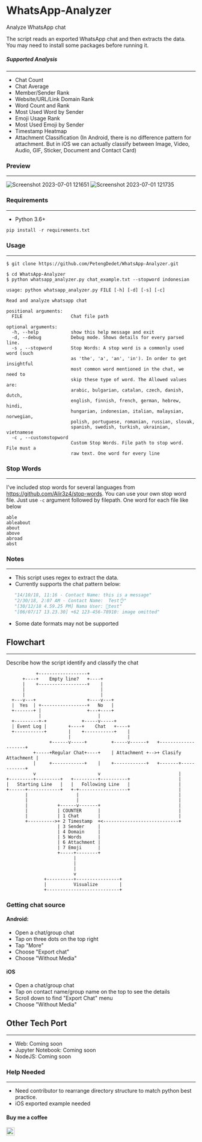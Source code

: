 # WhatsApp-Analyzer
Analyze WhatsApp chat

The script reads an exported WhatsApp chat and then extracts the data. You may need to install some packages before running it.

##### Supported Analysis
----------------------
- Chat Count
- Chat Average
- Member/Sender Rank
- Website/URL/Link Domain Rank
- Word Count and Rank
- Most Used Word by Sender
- Emoji Usage Rank
- Most Used Emoji by Sender
- Timestamp Heatmap
- Attachment Classification (In Android, there is no difference pattern for attachment. But in iOS we can actually classify between Image, Video, Audio, GIF, Sticker, Document and Contact Card)

### Preview
----------------------
![Screenshot 2023-07-01 121651](https://github.com/A-Bitz/WatsappAnalyzer/assets/118044372/a8362a88-d018-4ece-9d21-2abbc239579f)
![Screenshot 2023-07-01 121735](https://github.com/A-Bitz/WatsappAnalyzer/assets/118044372/05a05e88-bc82-413b-8be1-c8ebbfde1b9c)

### Requirements
----------------------
- Python 3.6+
```python
pip install -r requirements.txt
```
### Usage
----------------------
```
$ git clone https://github.com/PetengDedet/WhatsApp-Analyzer.git

$ cd WhatsApp-Analyzer
$ python whatsapp_analyzer.py chat_example.txt --stopword indonesian 
```

```shell
usage: python whatsapp_analyzer.py FILE [-h] [-d] [-s] [-c]

Read and analyze whatsapp chat

positional arguments:
  FILE                  Chat file path

optional arguments:
  -h, --help            show this help message and exit
  -d, --debug           Debug mode. Shows details for every parsed line.
  -s , --stopword       Stop Words: A stop word is a commonly used word (such
                        as 'the', 'a', 'an', 'in'). In order to get insightful
                        most common word mentioned in the chat, we need to
                        skip these type of word. The Allowed values are:
                        arabic, bulgarian, catalan, czech, danish, dutch,
                        english, finnish, french, german, hebrew, hindi,
                        hungarian, indonesian, italian, malaysian, norwegian,
                        polish, portuguese, romanian, russian, slovak,
                        spanish, swedish, turkish, ukrainian, vietnamese
  -c , --customstopword 
                        Custom Stop Words. File path to stop word. File must a
                        raw text. One word for every line
```
### Stop Words
----------------------
I've included stop words for several languages from https://github.com/Alir3z4/stop-words.
You can use your own stop word file.
Just use `-c` argument followed by filepath.
One word for each file like below
```
able
ableabout
about
above
abroad
abst
```


### Notes
----------------------
- This script uses regex to extract the data.
- Currently supports the chat pattern below:
 ```python
    "14/10/18, 11:16 - Contact Name: this is a message"
    "2/30/18, 2:07 AM - Contact Name:  Test👌"
    "[30/12/18 4.59.25 PM] Nama User: 🙏test"
    "[06/07/17 13.23.30] ‪+62 123-456-78910‬: image omitted"
  ```
- Some date formats may not be supported


## Flowchart
----------------------
Describe how the script identify and classify the chat
```
           +------------------+
      +----+    Empty line?   +----+
      |    +------------------+    |
      |                            |
      |                            |
  +---v---+                   +----v---+
  |  Yes  | +-----------------+   No   |
  +-------+ |                 +---+----+
            |                     |
  +---------+-+             +-----v-----+
  | Event Log |        +----+    Chat   +----+
  +-----------+        |    +-----------+    |
                       |                     |
                +------v-----+         +-----v------+   +--------------------+
          +-----+Regular Chat+----+    | Attachment +-->+ Clasify Attachment |
          |     +------------+    |    +------------+   +-------+------------+
          v                       v                             |
+---------+---------+   +---------+----------+                  |
|   Starting Line   |   |   Following Line   |                  |
+------+------------+   +-+------------------+                  |
       |                  |                                     |
       |                  |                                     |
       |           +------v-------+                             |
       |           | COUNTER      |                             |
       |           | 1 Chat       |                             |
       +---------->+ 2 Timestamp  +<----------------------------+
                   | 3 Sender     |
                   | 4 Domain     |
                   | 5 Words      |
                   | 6 Attachment |
                   | 7 Emoji      |
                   +-----+--------+
                         |
                         |
                         |
                         v
              +----------+----------------+
              |          Visualize        |
              +---------------------------+
```


### Getting chat source
#### Android:
- Open a chat/group chat
- Tap on three dots on the top right
- Tap "More"
- Choose "Export chat"
- Choose "Without Media"

#### iOS
- Open a chat/group chat
- Tap on contact name/group name on the top to see the details
- Scroll down to find "Export Chat" menu
- Choose "Without Media"

## Other Tech Port
----------------------
- Web: Coming soon
- Jupyter Notebook: Coming soon
- NodeJS: Coming soon

### Help Needed
----------------------
- Need contributor to rearrange directory structure to match python best practice.
- iOS exported example needed 

#### Buy me a coffee
<a href="https://www.buymeacoffee.com/PetengDedet" target="_blank"><img src="https://cdn.buymeacoffee.com/buttons/lato-orange.png" alt="Buy Me A Coffee" style="height: 22px !important;" ></a>
